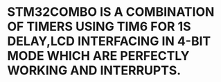 # STM32COMBO IS A COMBINATION OF TIMERS USING TIM6 FOR 1S DELAY,LCD INTERFACING IN 4-BIT MODE WHICH ARE PERFECTLY WORKING AND INTERRUPTS.
